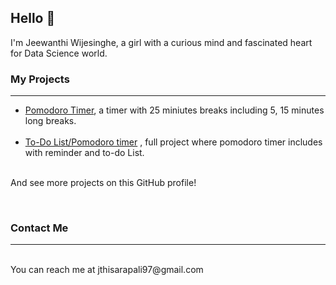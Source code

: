  <h2>Hello 👋</h2>
 
 I'm Jeewanthi Wijesinghe, a girl with a curious mind and fascinated heart for Data Science world.

<h3>My Projects</h3>
<hr><ul>
<li><a href="https://github.com/jthisarapali/To-Do-List-Timer">Pomodoro Timer</a>, a timer with 25 miniutes breaks including 5, 15  minutes long breaks.</li>
<br><li><a href="https://github.com/jthisarapali/To-Do-List-Timer">To-Do List/Pomodoro timer</a> , full project where pomodoro timer includes with reminder and to-do List.</li>
</ul>
<br>And see more projects on this GitHub profile!<br>

<br><h3>Contact Me</h3>
<hr>
<br>You can reach me at jthisarapali97@gmail.com

